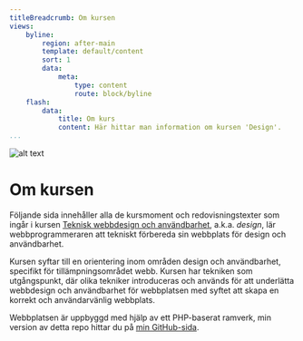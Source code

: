 ```yaml
---
titleBreadcrumb: Om kursen
views:
    byline:
        region: after-main
        template: default/content
        sort: 1
        data:
            meta:
                type: content
                route: block/byline
    flash:
        data:
            title: Om kurs
            content: Här hittar man information om kursen 'Design'.
...
```

![alt text](img/about-course.jpg "Kurs i Design")

Om kursen
==============================================

Följande sida innehåller alla de kursmoment och redovisningstexter som ingår i kursen [Teknisk webbdesign och användbarhet](http://dbwebb.se/design), a.k.a. *design*, lär webbprogrammeraren att tekniskt förbereda sin webbplats för design och användbarhet.

Kursen syftar till en orientering inom områden design och användbarhet, specifikt för tillämpningsområdet webb. Kursen har tekniken som utgångspunkt, där olika tekniker introduceras och används för att underlätta webbdesign och användbarhet för webbplatsen med syftet att skapa en korrekt och användarvänlig webbplats.

Webbplatsen är uppbyggd med hjälp av ett PHP-baserat ramverk, min version av detta repo hittar du på [min GitHub-sida](https://github.com/Erlesand/ajax-flat).
